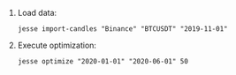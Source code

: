 1. Load data:

   ```jesse import-candles "Binance" "BTCUSDT" "2019-11-01" ```
   
2. Execute optimization:

    ```jesse optimize "2020-01-01" "2020-06-01" 50```
